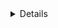 
<details>
  
  # 실습 체크 리스트

| **02 Spring Framework를 활용한 애플리케이션 개발** | 기본 | 심화 |
| -------------------------------------------------- | ---- | ---- |
| 01 Spring 이해                                     | ✅   |  ✅    |
| 02-1 Spring MVC                                    | ✅ |   |
| 02-2 Spring MVC                                    | ✅   |   ✅   |
| 03 Spring-MyBatis 연동                             | ✅  |      |
| 04 Spring 기본 게시판                              | ✅  | ✅   |
| 05 Spring 기본 게시판, 파일 업로드                 | ✅   |         |
| 06 Rest                                            | ✅   |      |
| 07 OpenAPI                                         | ✅   |      |
| 08 Spring AOP                                      | ✅   | ✅  |
| 09 Spring Security Form 인증                       |      |      |
| 10 Spring Security JWT 인증                        |      |      |
| 11 Spring Security JWT 인증2                       |      |      |

</details>
